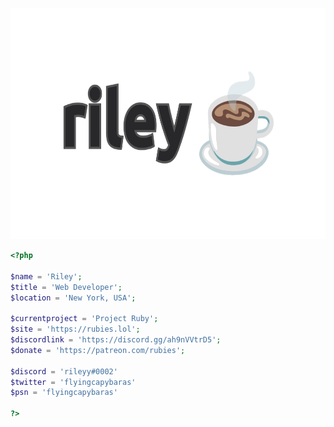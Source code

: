 <p align="center">
  <img src="https://github.com/flyingcapybaras/flyingcapybaras/raw/main/mybanner.png" width="712" height="370" />
</p>

```php
<?php

$name = 'Riley';
$title = 'Web Developer';
$location = 'New York, USA';

$currentproject = 'Project Ruby';
$site = 'https://rubies.lol';
$discordlink = 'https://discord.gg/ah9nVVtrD5';
$donate = 'https://patreon.com/rubies';

$discord = 'rileyy#0002'
$twitter = 'flyingcapybaras'
$psn = 'flyingcapybaras'

?>
```
